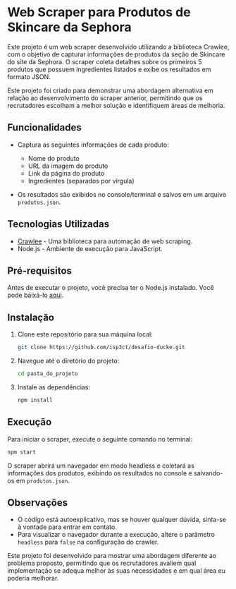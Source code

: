 # Web Scraper para Produtos de Skincare da Sephora

Este projeto é um web scraper desenvolvido utilizando a biblioteca Crawlee, com o objetivo de capturar informações de produtos da seção de Skincare do site da Sephora. O scraper coleta detalhes sobre os primeiros 5 produtos que possuem ingredientes listados e exibe os resultados em formato JSON.

Este projeto foi criado para demonstrar uma abordagem alternativa em relação ao desenvolvimento do scraper anterior, permitindo que os recrutadores escolham a melhor solução e identifiquem áreas de melhoria.

## Funcionalidades

- Captura as seguintes informações de cada produto:
  - Nome do produto
  - URL da imagem do produto
  - Link da página do produto
  - Ingredientes (separados por vírgula)

- Os resultados são exibidos no console/terminal e salvos em um arquivo `produtos.json`.

## Tecnologias Utilizadas

- [Crawlee](https://crawlee.dev/) - Uma biblioteca para automação de web scraping.
- Node.js - Ambiente de execução para JavaScript.

## Pré-requisitos

Antes de executar o projeto, você precisa ter o Node.js instalado. Você pode baixá-lo [aqui](https://nodejs.org/).

## Instalação

1. Clone este repositório para sua máquina local:
   ```bash
   git clone https://github.com/isp3ct/desafio-ducke.git
   ```

2. Navegue até o diretório do projeto:
   ```bash
   cd pasta_do_projeto
   ```

3. Instale as dependências:
   ```bash
   npm install
   ```

## Execução

Para iniciar o scraper, execute o seguinte comando no terminal:
```bash
npm start
```

O scraper abrirá um navegador em modo headless e coletará as informações dos produtos, exibindo os resultados no console e salvando-os em `produtos.json`.

## Observações

- O código está autoexplicativo, mas se houver qualquer dúvida, sinta-se à vontade para entrar em contato.
- Para visualizar o navegador durante a execução, altere o parâmetro `headless` para `false` na configuração do crawler.

Este projeto foi desenvolvido para mostrar uma abordagem diferente ao problema proposto, permitindo que os recrutadores avaliem qual implementação se adequa melhor às suas necessidades e em qual área eu poderia melhorar.
